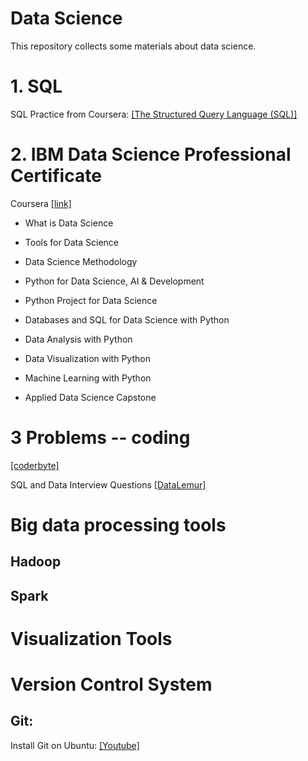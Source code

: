 # Data Science
This repository collects some materials about data science.


# 1. SQL

SQL Practice from Coursera: [[The Structured Query Language (SQL)]](https://www.coursera.org/learn/the-structured-query-language-sql?specialization=databases-for-data-scientists)

# 2. IBM Data Science Professional Certificate

Coursera [[link]](https://www.coursera.org/professional-certificates/ibm-data-science)

* What is Data Science

* Tools for Data Science

* Data Science Methodology

* Python for Data Science, AI & Development

* Python Project for Data Science

* Databases and SQL for Data Science with Python

* Data Analysis with Python

* Data Visualization with Python

* Machine Learning with Python

* Applied Data Science Capstone

# 3 Problems -- coding

  [[coderbyte]](https://coderbyte.com/challenges)
  
  SQL and Data Interview Questions  [[DataLemur]](https://datalemur.com/questions)
  

# Big data processing tools
## Hadoop
## Spark

# Visualization Tools

# Version Control System
## Git:

  Install Git on Ubuntu: [[Youtube]](https://www.youtube.com/watch?v=ljV8AedhFE8)














